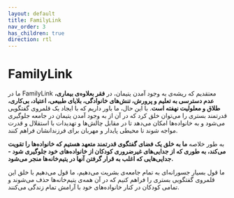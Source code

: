 ```yaml
---
layout: default
title: FamilyLink
nav_order: 3
has_children: true
direction: rtl
---
```


# FamilyLink
ما در FamilyLink معتقدیم که ریشه‌ی  به وجود آمدن یتیمان، در **فقر بعلاوه‌ی بیماری، عدم دسترسی به تعلیم و پرورش، تنش‌های خانوادگی، بلایای طبیعی، اعتیاد، بی‌کاری، طلاق و معلولیت نهفته است**. با این حال، ما باور داریم که با ایجاد یک قلمروی گفتگویی قدرتمند بستری را می‌توان خلق ‌کرد که در آن از به وجود آمدن یتیمان در جامعه جلوگیری می‌شود و به خانواده‌ها امکان می‌دهد تا در مقابل چالش‌ها و تهدیدات با استقلال و قدرت مواجه شوند تا محیطی پایدار و مهربان برای فرزندانشان فراهم کنند.

به طور خلاصه **ما به خلق یک فضای گفتگوی قدرتمند متعهد هستیم که خانواده‌ها را تقویت می‌کند، به طوری که از جدایی‌های غیرضروری کودکان از خانواده‌های خود جلوگیری شود - جدایی‌هایی که اغلب به قرار گرفتن آنها در یتیم‌خانه‌ها منجر می‌شود.**

ما قول بسیار جسورانه‌ای به تمام جامعه‌ی بشریت می‌دهیم، ما قول می‌دهیم با خلق این قلمروی گفتگویی بستری را فراهم کنیم که در آن همه‌ی یتیم‌خانه‌ها حذف می‌شوند و تمامی کودکان در کنار خانواده‌های خود با آرامش تمام زندگی می‌کنند.

